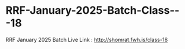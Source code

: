 # RRF-January-2025-Batch-Class---18
RRF January 2025 Batch
Live Link : http://shomrat.fwh.is/class-18
